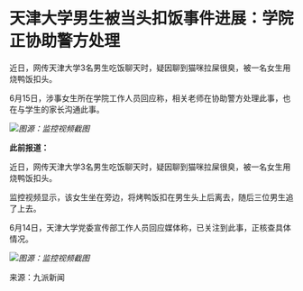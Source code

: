 

# 天津大学男生被当头扣饭事件进展：学院正协助警方处理

近日，网传天津大学3名男生吃饭聊天时，疑因聊到猫咪拉屎很臭，被一名女生用烧鸭饭扣头。

6月15日，涉事女生所在学院工作人员回应称，相关老师在协助警方处理此事，也在与学生的家长沟通此事。

![](https://inews.gtimg.com/om_bt/O31yLonRDvDB8TmNm32Ye41dPfjBYs1EusanM6m6wUvUgAA/1000)_图源：监控视频截图_

**此前报道：**

近日，网传天津大学3名男生吃饭聊天时，疑因聊到猫咪拉屎很臭，被一名女生用烧鸭饭扣头。

监控视频显示，该女生坐在旁边，将烤鸭饭扣在男生头上后离去，随后三位男生追了上去。

6月14日，天津大学党委宣传部工作人员回应媒体称，已关注到此事，正核查具体情况。

![](https://inews.gtimg.com/om_bt/OxJ40n8j29QDeCGSR_rtYkrsE_UlinPTnsfxZWPb9PJhoAA/1000)_图源：监控视频截图_

来源：九派新闻

